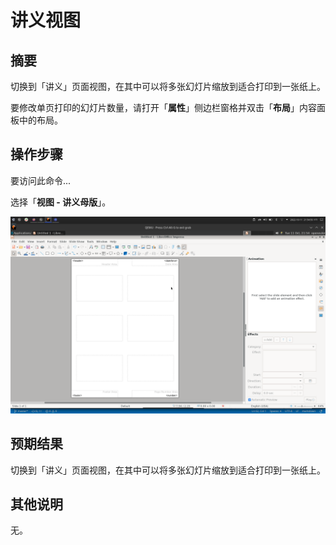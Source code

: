 # 讲义视图

## 摘要

切换到「讲义」页面视图，在其中可以将多张幻灯片缩放到适合打印到一张纸上。

要修改单页打印的幻灯片数量，请打开「**属性**」侧边栏窗格并双击「**布局**」内容面板中的布局。

## 操作步骤

要访问此命令...

选择「**视图 - 讲义母版**」。

![](./img/Screenshot_20221011_215500.png)

## 预期结果

切换到「讲义」页面视图，在其中可以将多张幻灯片缩放到适合打印到一张纸上。

## 其他说明

无。
